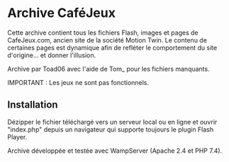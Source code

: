 # Archive CaféJeux

Cette archive contient tous les fichiers Flash, images et pages de CafeJeux.com, ancien site de la société Motion Twin.
Le contenu de certaines pages est dynamique afin de refléter le comportement du site d'origine... et donner l'illusion.

Archive par Toad06 avec l'aide de Tom_ pour les fichiers manquants.


IMPORTANT : Les jeux ne sont pas fonctionnels.


## Installation

Dézipper le fichier téléchargé vers un serveur local ou en ligne et ouvrir "index.php" depuis un navigateur qui supporte toujours le plugin Flash Player.

Archive développée et testée avec WampServer (Apache 2.4 et PHP 7.4).
